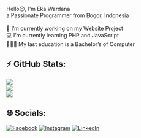 Hello😉, I’m Eka Wardana<br>a Passionate Programmer from Bogor, Indonesia<br><br>🔭 I’m currently working on my Website Project<br>💻 I’m currently learning PHP and JavaScript<br>👨🏻‍🎓 My last education is a Bachelor’s of Computer

## ⚡ GitHub Stats:
![](https://github-readme-stats.vercel.app/api?username=Ekawardana&theme=shades-of-purple&hide_border=false&include_all_commits=false&count_private=false)<br/>
![](https://github-readme-streak-stats.herokuapp.com/?user=Ekawardana&theme=shades-of-purple&hide_border=false)<br/>
![](https://github-readme-stats.vercel.app/api/top-langs/?username=Ekawardana&theme=shades-of-purple&hide_border=false&include_all_commits=false&count_private=false&layout=compact)

## 🌐 Socials:
[![Facebook](https://img.shields.io/badge/Facebook-%231877F2.svg?logo=Facebook&logoColor=white)](https://facebook.com/https://www.facebook.com/eka.wardana.3551) [![Instagram](https://img.shields.io/badge/Instagram-%23E4405F.svg?logo=Instagram&logoColor=white)](https://instagram.com/https://www.instagram.com/_ekawardana/) [![LinkedIn](https://img.shields.io/badge/LinkedIn-%230077B5.svg?logo=linkedin&logoColor=white)](https://linkedin.com/in/https://www.linkedin.com/in/eka-wardana-100736206/) 

<!-- Proudly created with GPRM ( https://gprm.itsvg.in ) -->
